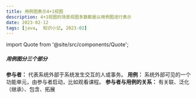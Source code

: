 ```yaml
---
title: 用例图表示4+1视图
description: 4+1视图的场景视图多数都是以用例图进行表示  
date: 2023-02-12
tags: [java,  知识小记, 2023-02]
---
```


import Quote from '@site/src/components/Quote';

> <Quote></Quote>

##### 用例图分三个部分
**参与者：** 代表系统外部于系统发生交互的人或事务。
**用例：** 系统外部可见的一个功能单元，由参与者启动，比如观看课程。
**参与者与用例的关系：** 有关联、泛化（继承）、包含、拓展
